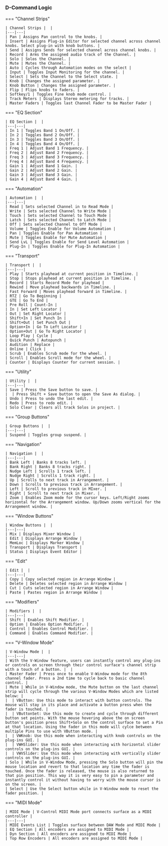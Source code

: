 #

### D-Command Logic

=== "Channel Strips"

    | Channel Strips |  |
    |---|---|
    | Pan | Assigns Pan control to the knobs. |
    | Insert | Assigns Plug-in Editor for selected channel across channel knobs. Select plug-in with knob buttons. |
    | Send | Assigns Sends for selected channel across channel knobs. |
    | Record | Arms the assigned audio track of the Channel. |
    | Solo | Solos the Channel. |
    | Mute | Mutes the Channel. |
    | Auto | Cycles through Automation modes on the select |
    | Input | Toggles Input Monitoring for the channel. |
    | Select | Sets the Channel to the Select state. |
    | Knob | Changes the assigned parameter. |
    | Knob Button | Changes the assigned parameter. |
    | Flip | Flips knobs to faders. |
    | Softkey/1 | Toggles Fine knob mode control. |
    | Track Meters | Displays Stereo metering for tracks. |
    | Master Faders | Toggles last Channel Fader to be Master Fader |

=== "EQ Section"

    | EQ Section |  |
    |---|---|
    | In 1 | Toggles Band 1 On/Off. |
    | In 2 | Toggles Band 2 On/Off. |
    | In 3 | Toggles Band 3 On/Off. |
    | In 4 | Toggles Band 4 On/Off. |
    | Freq 1 | Adjust Band 1 Frequency. |
    | Freq 2 | Adjust Band 2 Frequency. |
    | Freq 3 | Adjust Band 3 Frequency. |
    | Freq 4 | Adjust Band 4 Frequency. |
    | Gain 1 | Adjust Band 1 Gain. |
    | Gain 2 | Adjust Band 2 Gain. |
    | Gain 3 | Adjust Band 3 Gain. |
    | Gain 4 | Adjust Band 4 Gain. |

=== "Automation"

    | Automation |  |
    |---|---|
    | Read | Sets selected Channel in to Read Mode |
    | Write | Sets selected Channel to Write Mode |
    | Touch | Sets selected Channel to Touch Mode |
    | Latch | Sets selected Channel to Latch Mode |
    | Off | Sets selected Channel to Off Mode |
    | Volume | Toggles Enable for Volume Automation |
    | Pan | Toggles Enable for Pan Automation |
    | Mute | Toggles Enable for Mute Automation |
    | Send LvL | Toggles Enable for Send Level Automation |
    | Plug-In | Toggles Enable for Plug-In Automation |

=== "Transport"

    | Transport |  |
    |---|---|
    | Play | Starts playhead at current position in Timeline. |
    | Stop | Stops playhead at current position in Timeline. |
    | Record | Starts Record Mode for playhead |
    | Rewind | Move playhead backwards in Timeline. |
    | Fast Forward | Moves playhead forward in Timeline. |
    | RTZ | Go To Beginning |
    | GTE | Go To End |
    | Pre Roll | Count-In |
    | In | Set Left Locator |
    | Out | Set Right Locator |
    | Shift+In | Set Punch In |
    | Shift+Out | Set Punch Out |
    | Option+In | Go To Left Locator |
    | Option+Out | Go To Right Locator |
    | Loop Play | Cycle |
    | Quick Punch | Autopunch |
    | Audition | Replace |
    | Online | Click |
    | Scrub | Enables Scrub mode for the wheel. |
    | Scroll | Enables Scroll mode for the wheel. |
    | Counter | Displays Counter for current session. |

=== "Utility"

    | Utility |  |
    |---|---|
    | Save | Press the Save button to save. |
    |  | Press Shift + Save button to open the Save As dialog. |
    | Undo | Press to undo the last edit. |
    | Redo | Press to redo edit. |
    | Solo Clear | Clears all track Solos in project. |

=== "Group Buttons"

    | Group Buttons |  |
    |---|---|
    | Suspend | Toggles group suspend. |

=== "Navigation"

    | Navigation |  |
    |---|---|
    | Bank Left | Banks 8 tracks left. |
    | Bank Right | Banks 8 tracks right. |
    | Nudge Left | Scrolls 1 track left. |
    | Nudge Right | Scrolls 1 track right. |
    | Up | Scrolls to next track in Arrangement. |
    | Down | Scrolls to previous track in Arrangement. |
    | Left | Scroll to previous track in MIxer. |
    | Right | Scroll to next track in Mixer. |
    | Zoom | Enables Zoom mode for the cursor keys. Left/Right zooms horizontal for the Arrangement window. Up/Down zooms vertical for the Arrangement window. |

=== "Window Buttons"

    | Window Buttons |  |
    |---|---|
    | Mix | Displays Mixer Window |
    | Edit | Displays Arrange Window |
    | MemLoc | Displays Marker Window |
    | Transport | Displays Transport |
    | Status | Displays Event Editor |

=== "Edit"

    | Edit |  |
    |---|---|
    | Copy | Copy selected region in Arrange Window |
    | Delete | Deletes selected region in Arrange Window |
    | Cut | Cuts selected region in Arrange Window |
    | Paste | Pastes region in Arrange Window |

=== "Modifiers"

    | Modifiers |  |
    |---|---|
    | Shift | Enables Shift Modifier. |
    | Option | Enables Option Modifier. |
    | Control | Enables Control Modifier. |
    | Command | Enables Command Modifier. |

=== "V-Window Mode"

    | V-Window Mode |  |
    |---|---|
    | With the V-Window feature, users can instantly control any plug-ins or controls on screen through their control surface's channel strip with a touch of a button. |  |
    | Master Fader | Press once to enable V-Window mode for the 8th channel fader. Press a 2nd time to cycle back to basic channel control. |
    | Mute | While in V-Window mode, the Mute button on the last channel strip will cycle through the various V-Window Modes which are listed below: |
    |  | VButton: Use this mode to interact with button controls. The mouse will stay in its place and activate a button press when the fader is touched. |
    |  | VButtonSet: Use this mode to create and cycle through different button set points. With the mouse hovering above the on screen button's position press Shift+Solo on the control surface to set a Pin at that location. Using the fader in this mode will cylce between multiple Pins to use with VButton mode. |
    |  | VWKnob: Use this mode when interacting with knob controls on the plug-ins GUI. |
    |  | VWHSlider: Use this mode when interacting with horizontal slider controls on the plug-ins GUI. |
    |  | VWVSlider: Use this mode when interacting with vertically slider controls on the plug-ins GUI. |
    | Solo | While in V-Window Mode, pressing the Solo button will pin the mouse location and revert to that location any time the fader is touched. Once the fader is released, the mouse is also returned to that pin position. This way it is very easy to pin a parameter and instantly control it without having to worry with the mouse cursor is on the screen. |
    | Select | Use the Select button while in V-Window mode to reset the fader position. |

=== "MIDI Mode"

    | MIDI Mode | V-Control MIDI Mode port connects surface as a MIDI controller |
    |---|---|
    | MIDI Events List | Toggles surface between DAW Mode and MIDI Mode |
    | EQ Section | All encoders are assigned to MIDI Mode |
    | Dyn Section | All encoders are assigned to MIDI Mode |
    | Top Row Encoders | All encoders are assigned to MIDI Mode |